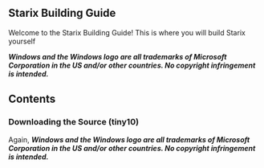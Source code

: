 ## Starix Building Guide
Welcome to the Starix Building Guide! This is where you will build Starix yourself

***Windows and the Windows logo are all trademarks of Microsoft Corporation in the US and/or other countries. No copyright infringement is intended.***
## Contents

### Downloading the Source (tiny10)
Again, ***Windows and the Windows logo are all trademarks of Microsoft Corporation in the US and/or other countries. No copyright infringement is intended.***

